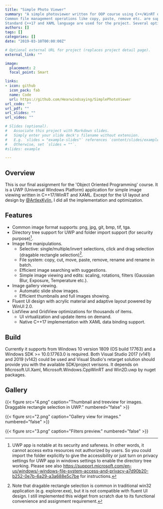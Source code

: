 ```yaml
---
title: "Simple Photo Viewer"
summary: "A simple photoviewer written for OOP course using C++/WinRT deployed at Universal Windows Platform.
Common file management operations like copy, paste, remove etc. are supported.
Standard C++17 and XAML language are used for the project. Several optimization techniques are employed to provide the user with a smooth interaction when previewing large image files."
authors: []
tags: []
categories: []
date: "2019-03-10T00:00:00Z"

# Optional external URL for project (replaces project detail page).
external_link: ""

image:
  placement: 2
  focal_point: Smart

links:
- icon: github
  icon_pack: fab
  name: Code
  url: https://github.com/Hearwindsaying/SimplePhotoViewer
url_code: ""
url_pdf: ""
url_slides: ""
url_video: ""

# Slides (optional).
#   Associate this project with Markdown slides.
#   Simply enter your slide deck's filename without extension.
#   E.g. `slides = "example-slides"` references `content/slides/example-slides.md`.
#   Otherwise, set `slides = ""`.
#slides: example

---
```


## Overview
This is our final assignment for the 'Object Oriented Programming' course.
It is a UWP (Universal Windows Platform) application for simple image viewing written in C++17/WinRT and XAML.
Except for the UI layout and design by [@ArtlexKylin](https://github.com/ArtlexKylin), I did all the implementation and optimization.

## Features
- Common image format supports: png, jpg, git, bmp, tif, tga.
- Directory tree support for UWP and folder import support (for security purpose)[^2].
- Image file manipulations. 
    - Selective: single/multiple/invert selections, click and drag selection (dragable rectangle selection)[^1].
    - File system: copy, cut, move, paste, remove, rename and rename in batch.
    - Efficient image searching with suggestions.
    - Simple image viewing and edits: scaling, rotations, filters (Gaussian Blur, Exposure, Temperature etc.).
- Image gallery viewing.
    - Automatic slide show images.
    - Efficient thumbnails and full images showing.
- Fluent UI design with acrylic material and adaptive layout powered by WinUI 2.0.
- ListView and GridView optimizations for thousands of items.
    - UI virtualization and update items on demand.
    - Native C++17 implementation with XAML data binding support. 

[^1]: Note that dragable rectangle selection is common in traditional win32 application (e.g. explorer.exe), but it is not compatible with fluent UI design. I still implemented this widget from scratch due to its functional convenience and assignment requirement.
[^2]: UWP app is notable at its security and safeness. In other words, it cannot access extra resources not authorized by users. So you could import the folder explicitly to give the accessibility or just turn on privacy settings for UWP app in windows settings to enable the directory tree working. Please see also https://support.microsoft.com/en-us/windows/-windows-file-system-access-and-privacy-a7d90b20-b252-0e7b-6a29-a3a688e5c7be for instructions.

## Build
Currently it supports from Windows 10 version 1809 (OS build 17763) and a Windows SDK >= 10.0.17763.0 is required.
Both Visual Studio 2017 (v141) and 2019 (v142) could be used and Visual Studio's retarget solution should provide you with the available SDK/project verisons.
It depends on Microsoft.UI.Xaml, Microsoft.Windows.CppWinRT and Win2D.uwp by nuget packages.

## Gallery

{{< figure src="4.png" caption="Thumbnail and treeview for images. Draggable rectangle selection in UWP." numbered="false" >}}

{{< figure src="2.png" caption="Gallery view for images." numbered="false" >}}

{{< figure src="3.png" caption="Filters preview." numbered="false" >}}

